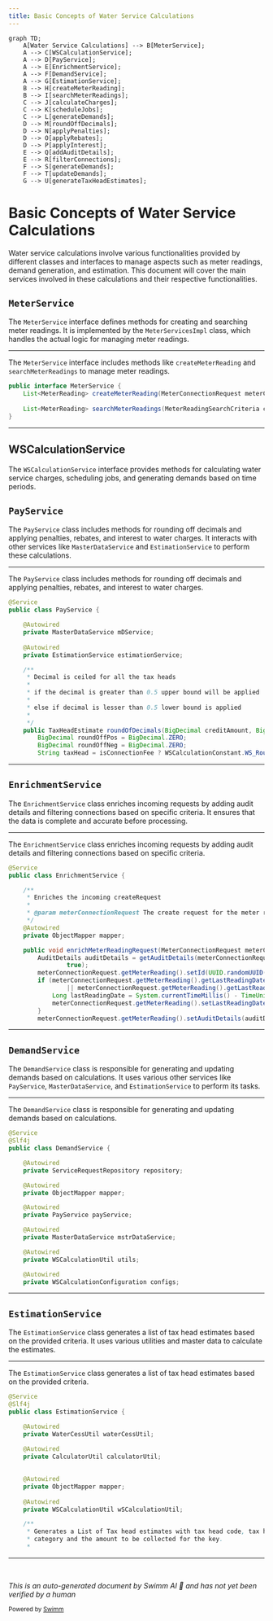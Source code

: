 ```yaml
---
title: Basic Concepts of Water Service Calculations
---
```

```mermaid
graph TD;
    A[Water Service Calculations] --> B[MeterService];
    A --> C[WSCalculationService];
    A --> D[PayService];
    A --> E[EnrichmentService];
    A --> F[DemandService];
    A --> G[EstimationService];
    B --> H[createMeterReading];
    B --> I[searchMeterReadings];
    C --> J[calculateCharges];
    C --> K[scheduleJobs];
    C --> L[generateDemands];
    D --> M[roundOffDecimals];
    D --> N[applyPenalties];
    D --> O[applyRebates];
    D --> P[applyInterest];
    E --> Q[addAuditDetails];
    E --> R[filterConnections];
    F --> S[generateDemands];
    F --> T[updateDemands];
    G --> U[generateTaxHeadEstimates];
```

# Basic Concepts of Water Service Calculations

Water service calculations involve various functionalities provided by different classes and interfaces to manage aspects such as meter readings, demand generation, and estimation. This document will cover the main services involved in these calculations and their respective functionalities.

## <SwmToken path="municipal-services/ws-calculator/src/main/java/org/egov/wscalculation/service/MeterService.java" pos="11:4:4" line-data="public interface MeterService {">`MeterService`</SwmToken>

The <SwmToken path="municipal-services/ws-calculator/src/main/java/org/egov/wscalculation/service/MeterService.java" pos="11:4:4" line-data="public interface MeterService {">`MeterService`</SwmToken> interface defines methods for creating and searching meter readings. It is implemented by the `MeterServicesImpl` class, which handles the actual logic for managing meter readings.

<SwmSnippet path="/municipal-services/ws-calculator/src/main/java/org/egov/wscalculation/service/MeterService.java" line="11">

---

The <SwmToken path="municipal-services/ws-calculator/src/main/java/org/egov/wscalculation/service/MeterService.java" pos="11:4:4" line-data="public interface MeterService {">`MeterService`</SwmToken> interface includes methods like <SwmToken path="municipal-services/ws-calculator/src/main/java/org/egov/wscalculation/service/MeterService.java" pos="12:6:6" line-data="	List&lt;MeterReading&gt; createMeterReading(MeterConnectionRequest meterConnectionRequest);">`createMeterReading`</SwmToken> and <SwmToken path="municipal-services/ws-calculator/src/main/java/org/egov/wscalculation/service/MeterService.java" pos="14:6:6" line-data="	List&lt;MeterReading&gt; searchMeterReadings(MeterReadingSearchCriteria criteria, RequestInfo requestInfo);">`searchMeterReadings`</SwmToken> to manage meter readings.

```java
public interface MeterService {
	List<MeterReading> createMeterReading(MeterConnectionRequest meterConnectionRequest);
	
	List<MeterReading> searchMeterReadings(MeterReadingSearchCriteria criteria, RequestInfo requestInfo);
}
```

---

</SwmSnippet>

## WSCalculationService

The `WSCalculationService` interface provides methods for calculating water service charges, scheduling jobs, and generating demands based on time periods.

## <SwmToken path="municipal-services/ws-calculator/src/main/java/org/egov/wscalculation/service/PayService.java" pos="17:4:4" line-data="public class PayService {">`PayService`</SwmToken>

The <SwmToken path="municipal-services/ws-calculator/src/main/java/org/egov/wscalculation/service/PayService.java" pos="17:4:4" line-data="public class PayService {">`PayService`</SwmToken> class includes methods for rounding off decimals and applying penalties, rebates, and interest to water charges. It interacts with other services like <SwmToken path="municipal-services/ws-calculator/src/main/java/org/egov/wscalculation/service/PayService.java" pos="20:3:3" line-data="	private MasterDataService mDService;">`MasterDataService`</SwmToken> and <SwmToken path="municipal-services/ws-calculator/src/main/java/org/egov/wscalculation/service/PayService.java" pos="23:3:3" line-data="	private EstimationService estimationService;">`EstimationService`</SwmToken> to perform these calculations.

<SwmSnippet path="/municipal-services/ws-calculator/src/main/java/org/egov/wscalculation/service/PayService.java" line="16">

---

The <SwmToken path="municipal-services/ws-calculator/src/main/java/org/egov/wscalculation/service/PayService.java" pos="17:4:4" line-data="public class PayService {">`PayService`</SwmToken> class includes methods for rounding off decimals and applying penalties, rebates, and interest to water charges.

```java
@Service
public class PayService {

	@Autowired
	private MasterDataService mDService;
	
	@Autowired
	private EstimationService estimationService;

	/**
	 * Decimal is ceiled for all the tax heads
	 * 
	 * if the decimal is greater than 0.5 upper bound will be applied
	 * 
	 * else if decimal is lesser than 0.5 lower bound is applied
	 * 
	 */
	public TaxHeadEstimate roundOfDecimals(BigDecimal creditAmount, BigDecimal debitAmount, boolean isConnectionFee) {
		BigDecimal roundOffPos = BigDecimal.ZERO;
		BigDecimal roundOffNeg = BigDecimal.ZERO;
        String taxHead = isConnectionFee ? WSCalculationConstant.WS_Round_Off : WSCalculationConstant.WS_ONE_TIME_FEE_ROUND_OFF;
```

---

</SwmSnippet>

## <SwmToken path="municipal-services/ws-calculator/src/main/java/org/egov/wscalculation/service/EnrichmentService.java" pos="23:4:4" line-data="public class EnrichmentService {">`EnrichmentService`</SwmToken>

The <SwmToken path="municipal-services/ws-calculator/src/main/java/org/egov/wscalculation/service/EnrichmentService.java" pos="23:4:4" line-data="public class EnrichmentService {">`EnrichmentService`</SwmToken> class enriches incoming requests by adding audit details and filtering connections based on specific criteria. It ensures that the data is complete and accurate before processing.

<SwmSnippet path="/municipal-services/ws-calculator/src/main/java/org/egov/wscalculation/service/EnrichmentService.java" line="22">

---

The <SwmToken path="municipal-services/ws-calculator/src/main/java/org/egov/wscalculation/service/EnrichmentService.java" pos="23:4:4" line-data="public class EnrichmentService {">`EnrichmentService`</SwmToken> class enriches incoming requests by adding audit details and filtering connections based on specific criteria.

```java
@Service
public class EnrichmentService {

	/**
	 * Enriches the incoming createRequest
	 * 
	 * @param meterConnectionRequest The create request for the meter reading
	 */
	@Autowired
	private ObjectMapper mapper;

	public void enrichMeterReadingRequest(MeterConnectionRequest meterConnectionRequest) {
		AuditDetails auditDetails = getAuditDetails(meterConnectionRequest.getRequestInfo().getUserInfo().getUuid(),
				true);
		meterConnectionRequest.getMeterReading().setId(UUID.randomUUID().toString());
		if (meterConnectionRequest.getMeterReading().getLastReadingDate() == null
				|| meterConnectionRequest.getMeterReading().getLastReadingDate() == 0) {
			Long lastReadingDate = System.currentTimeMillis() - TimeUnit.DAYS.toMillis(30);
			meterConnectionRequest.getMeterReading().setLastReadingDate(lastReadingDate);
		}
		meterConnectionRequest.getMeterReading().setAuditDetails(auditDetails);
```

---

</SwmSnippet>

## <SwmToken path="municipal-services/ws-calculator/src/main/java/org/egov/wscalculation/service/DemandService.java" pos="42:4:4" line-data="public class DemandService {">`DemandService`</SwmToken>

The <SwmToken path="municipal-services/ws-calculator/src/main/java/org/egov/wscalculation/service/DemandService.java" pos="42:4:4" line-data="public class DemandService {">`DemandService`</SwmToken> class is responsible for generating and updating demands based on calculations. It uses various other services like <SwmToken path="municipal-services/ws-calculator/src/main/java/org/egov/wscalculation/service/PayService.java" pos="17:4:4" line-data="public class PayService {">`PayService`</SwmToken>, <SwmToken path="municipal-services/ws-calculator/src/main/java/org/egov/wscalculation/service/PayService.java" pos="20:3:3" line-data="	private MasterDataService mDService;">`MasterDataService`</SwmToken>, and <SwmToken path="municipal-services/ws-calculator/src/main/java/org/egov/wscalculation/service/PayService.java" pos="23:3:3" line-data="	private EstimationService estimationService;">`EstimationService`</SwmToken> to perform its tasks.

<SwmSnippet path="/municipal-services/ws-calculator/src/main/java/org/egov/wscalculation/service/DemandService.java" line="40">

---

The <SwmToken path="municipal-services/ws-calculator/src/main/java/org/egov/wscalculation/service/DemandService.java" pos="42:4:4" line-data="public class DemandService {">`DemandService`</SwmToken> class is responsible for generating and updating demands based on calculations.

```java
@Service
@Slf4j
public class DemandService {

	@Autowired
	private ServiceRequestRepository repository;

	@Autowired
	private ObjectMapper mapper;

	@Autowired
	private PayService payService;

	@Autowired
	private MasterDataService mstrDataService;

	@Autowired
	private WSCalculationUtil utils;

	@Autowired
	private WSCalculationConfiguration configs;
```

---

</SwmSnippet>

## <SwmToken path="municipal-services/ws-calculator/src/main/java/org/egov/wscalculation/service/PayService.java" pos="23:3:3" line-data="	private EstimationService estimationService;">`EstimationService`</SwmToken>

The <SwmToken path="municipal-services/ws-calculator/src/main/java/org/egov/wscalculation/service/PayService.java" pos="23:3:3" line-data="	private EstimationService estimationService;">`EstimationService`</SwmToken> class generates a list of tax head estimates based on the provided criteria. It uses various utilities and master data to calculate the estimates.

<SwmSnippet path="/municipal-services/ws-calculator/src/main/java/org/egov/wscalculation/service/EstimationService.java" line="30">

---

The <SwmToken path="municipal-services/ws-calculator/src/main/java/org/egov/wscalculation/service/EstimationService.java" pos="32:4:4" line-data="public class EstimationService {">`EstimationService`</SwmToken> class generates a list of tax head estimates based on the provided criteria.

```java
@Service
@Slf4j
public class EstimationService {

	@Autowired
	private WaterCessUtil waterCessUtil;
	
	@Autowired
	private CalculatorUtil calculatorUtil;
	

	@Autowired
	private ObjectMapper mapper;
	
	@Autowired
	private WSCalculationUtil wSCalculationUtil;

	/**
	 * Generates a List of Tax head estimates with tax head code, tax head
	 * category and the amount to be collected for the key.
	 *
```

---

</SwmSnippet>

&nbsp;

*This is an auto-generated document by Swimm AI 🌊 and has not yet been verified by a human*

<SwmMeta version="3.0.0" repo-id="Z2l0aHViJTNBJTNBRElHSVQtT1NTJTNBJTNBU3dpbW0tRGVtbw==" repo-name="DIGIT-OSS" doc-type="overview"><sup>Powered by [Swimm](/)</sup></SwmMeta>

